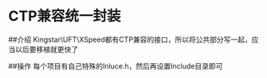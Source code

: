 # CTP兼容统一封装

##介绍
Kingstar\UFT\XSpeed都有CTP兼容的接口，所以将公共部分写一起，应当以后要移植就更快了

##操作
每个项目有自己特殊的Inluce.h，然后再设置Include目录即可

